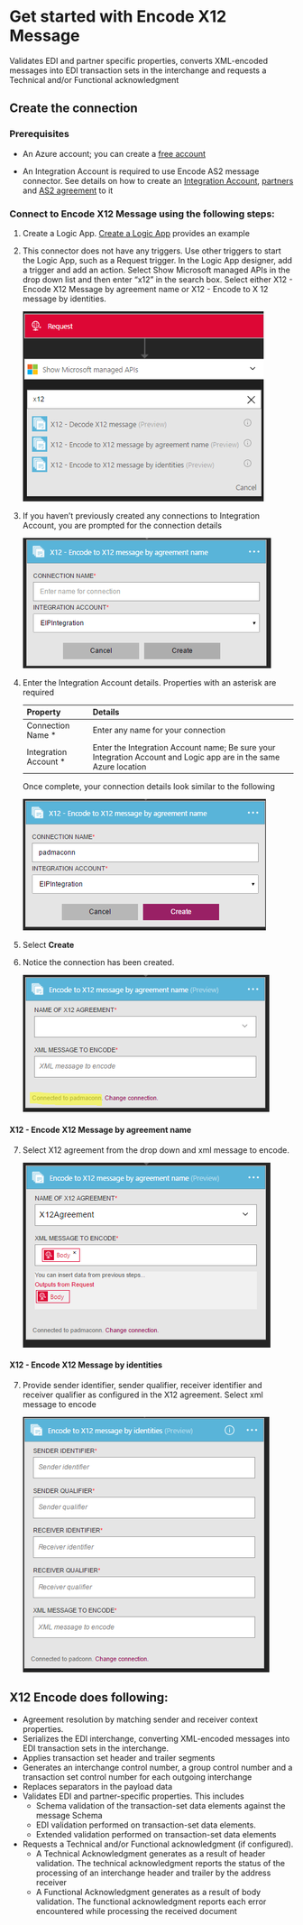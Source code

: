 <properties 
	pageTitle="Learn about Enterprise Integration Pack Encode X12 Message Connctor | Microsoft Azure App Service | Microsoft Azure" 
	description="Learn how to use partners with the Enterprise Integration Pack and Logic apps" 
	services="logic-apps" 
	documentationCenter=".net,nodejs,java"
	authors="padmavc" 
	manager="erikre" 
	editor=""/>

<tags 
	ms.service="logic-apps" 
	ms.workload="integration" 
	ms.tgt_pltfrm="na" 
	ms.devlang="na" 
	ms.topic="article" 
	ms.date="08/15/2016" 
	ms.author="padmavc"/>

# Get started with Encode X12 Message

Validates EDI and partner specific properties, converts XML-encoded messages into EDI transaction sets in the interchange and requests a Technical and/or Functional acknowledgment

## Create the connection

### Prerequisites

* An Azure account; you can create a [free account](https://azure.microsoft.com/free)

* An Integration Account is required to use Encode AS2 message connector. See details on how to create an [Integration Account](https://azure.microsoft.com/en-us/documentation/articles/app-service-logic-enterprise-integration-accounts/), [partners](https://azure.microsoft.com/en-us/documentation/articles/app-service-logic-enterprise-integration-partners/) and [AS2 agreement](https://azure.microsoft.com/en-us/documentation/articles/app-service-logic-enterprise-integration-x12/) to it

### Connect to Encode X12 Message using the following steps:

1. Create a Logic App.  [Create a Logic App](https://azure.microsoft.com/en-us/documentation/articles/app-service-logic-create-a-logic-app/) provides an example

2. This connector does not have any triggers. Use other triggers to start the Logic App, such as a Request trigger.  In the Logic App designer, add a trigger and add an action.  Select Show Microsoft managed APIs in the drop down list and then enter “x12” in the search box.  Select either X12 - Encode X12 Message by agreement name or X12 - Encode to X 12 message by identities.  

	![](./media/app-service-logic-enterprise-integration-x12connector/x12decodeimage1.png) 

3. If you haven’t previously created any connections to Integration Account, you are prompted for the connection details

	![](./media/app-service-logic-enterprise-integration-x12connector/x12encodeimage1.png) 


 4. Enter the Integration Account details.  Properties with an asterisk are required

 	 | Property | Details |
	 | -------- | ------- |
	 | Connection Name * | Enter any name for your connection |
	 | Integration Account * | Enter the Integration Account name; Be sure your Integration Account and Logic app are in the same Azure location |

	 Once complete, your connection details look similar to the following

	![](./media/app-service-logic-enterprise-integration-x12connector/x12encodeimage2.png) 


5. Select **Create**

6. Notice the connection has been created.

	![](./media/app-service-logic-enterprise-integration-x12connector/x12encodeimage3.png) 

#### X12 - Encode X12 Message by agreement name

7. Select X12 agreement from the drop down and xml message to encode.

	![](./media/app-service-logic-enterprise-integration-x12connector/x12encodeimage4.png) 

#### X12 - Encode X12 Message by identities

7.	Provide sender identifier, sender qualifier, receiver identifier and receiver qualifier as configured in the X12 agreement.  Select xml message to encode

	![](./media/app-service-logic-enterprise-integration-x12connector/x12encodeimage5.png) 

## X12 Encode does following:

* Agreement resolution by matching sender and receiver context properties.
* Serializes the EDI interchange, converting XML-encoded messages into EDI transaction sets in the interchange.
* Applies transaction set header and trailer segments
* Generates an interchange control number, a group control number and a transaction set control number for each outgoing interchange
* Replaces separators in the payload data
* Validates EDI and partner-specific properties. This includes
	* Schema validation of the transaction-set data elements against the message Schema
	* EDI validation performed on transaction-set data elements.
	* Extended validation performed on transaction-set data elements
* Requests a Technical and/or Functional acknowledgment (if configured).
	* A Technical Acknowledgment generates as a result of header validation. The technical acknowledgment reports the status of the processing of an interchange header and trailer by the address receiver
	* A Functional Acknowledgment generates as a result of body validation. The functional acknowledgment reports each error encountered while processing the received document




